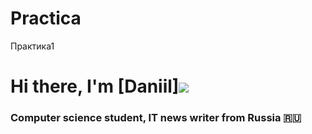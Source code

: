 # Practica
Практика1
# Hi there, I'm [Daniil]![](https://github.com/blackcater/blackcater/raw/main/images/Hi.gif) 
### Computer science student, IT news writer from Russia 🇷🇺

